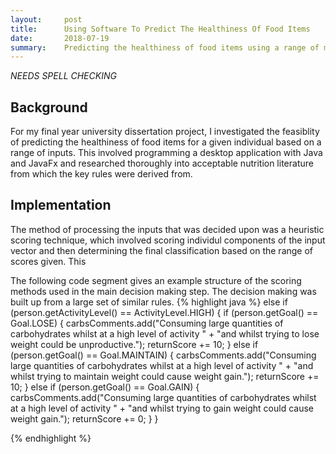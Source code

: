 ```yaml
---
layout:     post
title:      Using Software To Predict The Healthiness Of Food Items
date:       2018-07-19
summary:    Predicting the healthiness of food items using a range of macro-nutrional and personal inputs.
---
```

*NEEDS SPELL CHECKING*

## Background
For my final year university dissertation project, I investigated the feasiblity of predicting the healthiness of food items for a given individual based on a range of inputs. This involved programming a desktop application with Java and JavaFx and researched thoroughly into acceptable nutrition literature from which the key rules were derived from.

## Implementation
The method of processing the inputs that was decided upon was a heuristic scoring technique, which involved scoring individul components of the input vector and then determining the final classification based on the range of scores given. This 

The following code segment gives an example structure of the scoring methods used in the main decision making step. The decision making was built up from a large set of similar rules.
{% highlight java %}
else if (person.getActivityLevel() == ActivityLevel.HIGH) {
                if (person.getGoal() == Goal.LOSE) {
                    carbsComments.add("Consuming large quantities of carbohydrates whilst at a high level of activity " +
                            "and whilst trying to lose weight could be unproductive.");
                    returnScore += 10;
                } else if (person.getGoal() == Goal.MAINTAIN) {
                    carbsComments.add("Consuming large quantities of carbohydrates whilst at a high level of activity " +
                            "and whilst trying to maintain weight could cause weight gain.");
                    returnScore += 10;
                } else if (person.getGoal() == Goal.GAIN) {
                    carbsComments.add("Consuming large quantities of carbohydrates whilst at a high level of activity " +
                            "and whilst trying to gain weight could cause weight gain.");
                    returnScore += 0;
                }
            }

{% endhighlight %}